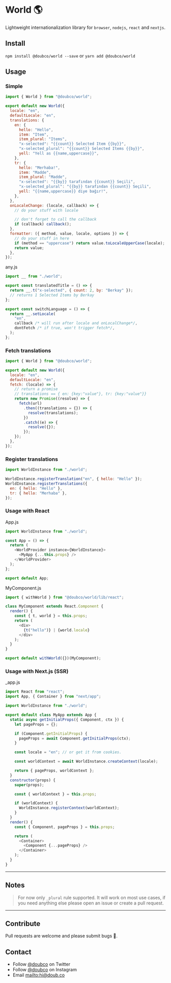 # World 🌎

Lightweight internationalization library for `browser`, `nodejs`, `react` and `nextjs`.

## Install

`npm install @doubco/world --save` or `yarn add @doubco/world`

## Usage

### Simple

```js
import { World } from "@doubco/world";

export default new World({
  locale: "en",
  defaultLocale: "en",
  translations: {
    en: {
      hello: "Hello",
      item: "Item",
      item_plural: "Items",
      "x-selected": "{{count}} Selected Item {{by}}",
      "x-selected_plural": "{{count}} Selected Items {{by}}",
      yell: "Yell as {{name,uppercase}}",
    },
    tr: {
      hello: "Merhaba!",
      item: "Madde",
      item_plural: "Madde",
      "x-selected": "{{by}} tarafından {{count}} Seçili",
      "x-selected_plural": "{{by}} tarafından {{count}} Seçili",
      yell: "{{name,uppercase}} diye bağır!",
    },
  },
  onLocaleChange: (locale, callback) => {
    // do your stuff with locale

    // don't forget to call the callback
    if (callback) callback();
  },
  formatter: ({ method, value, locale, options }) => {
    // do your stuff in here
    if (method == "uppercase") return value.toLocaleUpperCase(locale);
    return value;
  },
});
```

any.js

```js
import __ from "./world";

export const translatedTitle = () => {
  return __.t("x-selected", { count: 2, by: "Berkay" });
  // returns 1 Selected Items by Berkay
};

export const switchLanguage = () => {
  return __.setLocale(
    "en",
    callback /* will run after locale and onLocalChange*/,
    dontFetch /* if true, won't trigger fetch*/,
  );
};
```

### Fetch translations

```js
import { World } from "@doubco/world";

export default new World({
  locale: "en",
  defaultLocale: "en",
  fetch: (locale) => {
    // return a promise
    // translations == { en: {key:"value"}, tr: {key:"value"}}
    return new Promise((resolve) => {
      fetch(url)
        .then((translations = {}) => {
          resolve(translations);
        })
        .catch((e) => {
          resolve({});
        });
    });
  },
});
```

### Register translations

```js
import WorldInstance from "./world";

WorldInstance.registerTranslation("en", { hello: "Hello" });
WorldInstance.registerTranslations({
  en: { hello: "Hello" },
  tr: { hello: "Merhaba" },
});
```

### Usage with React

App.js

```js
import WorldInstance from "./world";

const App = () => {
  return (
    <WorldProvider instance={WorldInstance}>
      <MyApp {...this.props} />
    </WorldProvider>
  );
};

export default App;
```

MyComponent.js

```js
import { withWorld } from "@doubco/world/lib/react";

class MyComponent extends React.Component {
  render() {
    const { t, world } = this.props;
    return (
      <div>
        {t("hello")} | {world.locale}
      </div>
    );
  }
}

export default withWorld({})(MyComponent);
```

### Usage with Next.js (SSR)

\_app.js

```js
import React from "react";
import App, { Container } from "next/app";

import WorldInstance from "./world";

export default class MyApp extends App {
  static async getInitialProps({ Component, ctx }) {
    let pageProps = {};

    if (Component.getInitialProps) {
      pageProps = await Component.getInitialProps(ctx);
    }

    const locale = "en"; // or get it from cookies.

    const worldContext = await WorldInstance.createContext(locale);

    return { pageProps, worldContext };
  }
  constructor(props) {
    super(props);

    const { worldContext } = this.props;

    if (worldContext) {
      WorldInstance.registerContext(worldContext);
    }
  }
  render() {
    const { Component, pageProps } = this.props;

    return (
      <Container>
        <Component {...pageProps} />
      </Container>
    );
  }
}
```

---

## Notes

> For now only `_plural` rule supported. It will work on most use cases, if you need anything else please open an issue or create a pull request.

---

## Contribute

Pull requests are welcome and please submit bugs 🐛.

## Contact

- Follow [@doubco](https://twitter.com/doubco) on Twitter
- Follow [@doubco](http://instagram.com/doubco) on Instagram
- Email <mailto:hi@doub.co>

